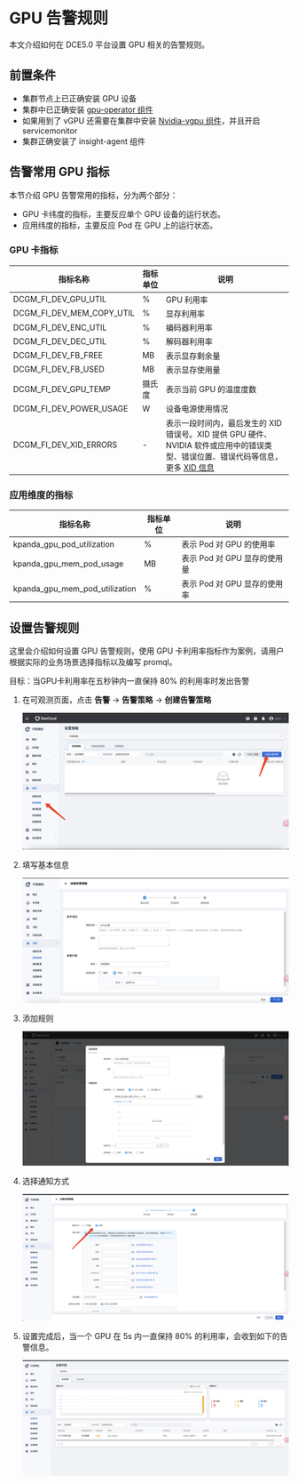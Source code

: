 # GPU 告警规则

本文介绍如何在 DCE5.0 平台设置 GPU 相关的告警规则。

## 前置条件

- 集群节点上已正确安装 GPU 设备
- 集群中已正确安装 [gpu-operator 组件](./nvidia/install_nvidia_driver_of_operator.md)
- 如果用到了 vGPU 还需要在集群中安装 [Nvidia-vgpu 组件](./nvidia/vgpu/vgpu_addon.md)，并且开启 servicemonitor
- 集群正确安装了 insight-agent 组件

## 告警常用 GPU 指标

本节介绍 GPU 告警常用的指标，分为两个部分：

- GPU 卡纬度的指标，主要反应单个 GPU 设备的运行状态。
- 应用纬度的指标，主要反应 Pod 在 GPU 上的运行状态。

### GPU 卡指标

| 指标名称 | 指标单位 | 说明 |
| --- | --- | --- |
| DCGM_FI_DEV_GPU_UTIL | % | GPU 利用率 |
| DCGM_FI_DEV_MEM_COPY_UTIL | % | 显存利用率 |
| DCGM_FI_DEV_ENC_UTIL | % | 编码器利用率 |
| DCGM_FI_DEV_DEC_UTIL | % | 解码器利用率 |
| DCGM_FI_DEV_FB_FREE | MB | 表示显存剩余量 |
| DCGM_FI_DEV_FB_USED | MB | 表示显存使用量 |
| DCGM_FI_DEV_GPU_TEMP | 摄氏度 | 表示当前 GPU 的温度度数 |
| DCGM_FI_DEV_POWER_USAGE | W | 设备电源使用情况 |
| DCGM_FI_DEV_XID_ERRORS | - | 表示一段时间内，最后发生的 XID 错误号。XID 提供 GPU 硬件、NVIDIA 软件或应用中的错误类型、错误位置、错误代码等信息，更多 [XID 信息](./gpu-metrics.md#_2) |

### 应用维度的指标

| 指标名称 | 指标单位 | 说明 |
| --- | --- | --- |
| kpanda_gpu_pod_utilization | % | 表示 Pod 对 GPU 的使用率 |
| kpanda_gpu_mem_pod_usage | MB  | 表示 Pod 对 GPU 显存的使用量 |
| kpanda_gpu_mem_pod_utilization | % | 表示 Pod 对 GPU 显存的使用率 |

## 设置告警规则

这里会介绍如何设置 GPU 告警规则，使用 GPU 卡利用率指标作为案例，请用户根据实际的业务场景选择指标以及编写 promql。

目标：当GPU卡利用率在五秒钟内一直保持 80% 的利用率时发出告警

1. 在可观测页面，点击 __告警__ -> __告警策略__ -> __创建告警策略__
  
    ![创建告警规则](../../images/create-gpu-alarm.png)

2. 填写基本信息

    ![填写告警规则](../../images/gpu-alarm-details.png)

3. 添加规则

    ![填写告警规则2](../../images/gpu-alarm-details2.png)

4. 选择通知方式
  
    ![通知方式](../../images/gpu-alarm-message.png)

5. 设置完成后，当一个 GPU 在 5s 内一直保持 80% 的利用率，会收到如下的告警信息。

    ![告警信息](../../images/gpu-alarm-message2.png)
